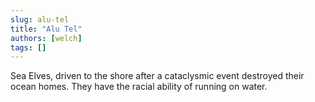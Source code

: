 ```yaml
---
slug: alu-tel
title: "Alu Tel"
authors: [welch]
tags: []
---
```


Sea Elves, driven to the shore after a cataclysmic event destroyed their ocean homes. They have the racial ability of running on water.
